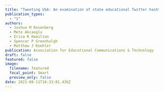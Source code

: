 ```yaml
---
title: "Tweeting USA: An examination of state educational Twitter hashtags (SETHs)"
publication_types:
  - "1"
authors:
  - Joshua M Rosenberg
  - Mete Akcaoglu
  - Erica R Hamilton
  - Spencer P Greenhalgh
  - Matthew J Koehler
publication: Association for Educational Communications & Technology
draft: false
featured: false
image:
  filename: featured
  focal_point: Smart
  preview_only: false
date: 2021-08-11T16:33:01.436Z
---
```

